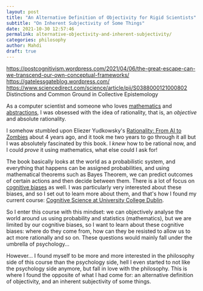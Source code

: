 ```yaml
---
layout: post
title: "An Alternative Definition of Objectivity for Rigid Scientists"
subtitle: "On Inherent Subjectivity of Some Things"
date: 2021-10-30 12:57:46
permalink: alternative-objectivity-and-inherent-subjectivity/
categories: philosophy
author: Mahdi
draft: true
---
```


https://postcognitivism.wordpress.com/2021/04/06/the-great-escape-can-we-transcend-our-own-conceptual-frameworks/
https://gatelessgateblog.wordpress.com/
https://www.sciencedirect.com/science/article/pii/S0388000121000802
Distinctions and Common Ground in Collective Epistemology

As a computer scientist and someone who loves [mathematics](/mathematical-induction-proving-tiling-methods) and [abstractions](/typoclassopedia-exercise-solutions), I was obsessed with the idea of rationality, that is, an _objective_ and absolute rationality.

I somehow stumbled upon Eliezer Yudkowsky's [Rationality: From AI to Zombies](https://www.readthesequences.com/) about 4 years ago, and it took me two years to go through it all but I was absolutely fascinated by this book. I _knew_ how to be rational now, and I could _prove_ it using mathematics, what else could I ask for!

The book basically looks at the world as a probabilistic system, and everything that happens can be assigned probabilities, and using mathematical theorems such as Bayes Theorem, we can predict outcomes of certain actions and then decide between them. There is a lot of focus on [cognitive biases](https://en.wikipedia.org/wiki/List_of_cognitive_biases) as well. I was particularly very interested about these biases, and so I set out to learn more about them, and that's how I found my current course: [Cognitive Science at University College Dublin](https://cogsci.ucd.ie).

So I enter this course with this mindset: we can objectively analyse the world around us using probability and statistics (mathematics), but we are limited by our cognitive biases, so I want to learn about these cognitive biases: where do they come from, how can they be resisted to allow us to act more rationally and so on. These questions would mainly fall under the umbrella of psychology...

However... I found myself to be more and more interested in the philosophy side of this course than the psychology side, hell I even started to not like the psychology side anymore, but fall in love with the philosophy. This is where I found the opposite of what I had come for: an alternative definition of objectivity, and an inherent subjectivity of some things.


